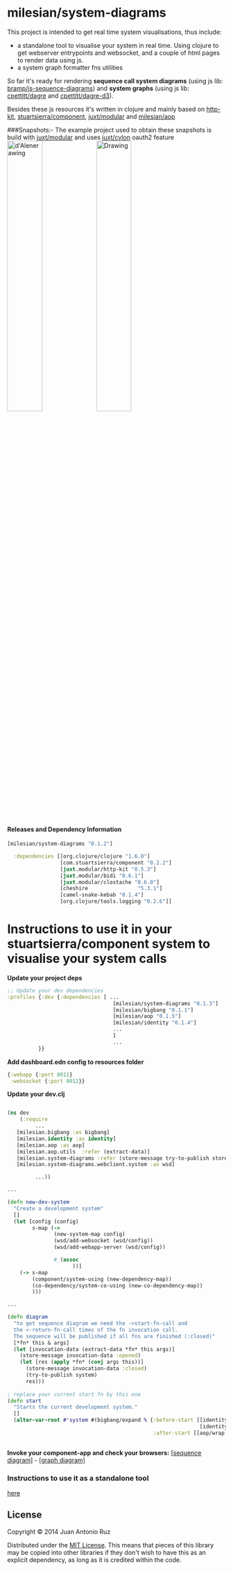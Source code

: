 # milesian/system-diagrams
This project is intended to get real time system visualisations, thus include:

 +  a standalone tool to visualise your system in real time.  Using clojure to get webserver entrypoints and websocket, and a couple of html pages to render data using js. 
 +  a system graph formatter fns utilities

So far it's ready for rendering **sequence call system diagrams** (using js lib: [bramp/js-sequence-diagrams](https://github.com/bramp/js-sequence-diagrams)) and **system graphs** (using js lib: [cpettitt/dagre](https://github.com/cpettitt/dagre) and [cpettitt/dagre-d3](https://github.com/cpettitt/dagre-d3)).

Besides these js resources it's written in clojure and mainly based on [http-kit](http://www.http-kit.org/),  [stuartsierra/component](https://github.com/stuartsierra/component), [juxt/modular](https://github.com/juxt/modular) and [milesian/aop](https://github.com/milesian/aop)

###Snapshots:-
The example project used to obtain these snapshots is build with [juxt/modular](https://github.com/juxt/modular) and uses [juxt/cylon](https://github.com/juxt/cylon) oauth2 feature
[<img src="https://dl.dropboxusercontent.com/u/8688858/real-system-visualisations/graph.png" alt="d'Alenerawing" style="width: 40%;"/>](https://dl.dropboxusercontent.com/u/8688858/real-system-visualisations/graph.png)
[<img src="https://dl.dropboxusercontent.com/u/8688858/real-system-visualisations/sequence.png" alt="Drawing" style="width: 40%;"/>](https://dl.dropboxusercontent.com/u/8688858/real-system-visualisations/sequence.png)


#### Releases and Dependency Information


```clojure
[milesian/system-diagrams "0.1.2"]
```

```clojure 
  :dependencies [[org.clojure/clojure "1.6.0"]
                 [com.stuartsierra/component "0.2.2"]
                 [juxt.modular/http-kit "0.5.3"]
                 [juxt.modular/bidi "0.6.1"]
                 [juxt.modular/clostache "0.6.0"]
                 [cheshire                "5.3.1"]
                 [camel-snake-kebab "0.1.4"]
                 [org.clojure/tools.logging "0.2.6"]]
```




# Instructions to use it in your stuartsierra/component system to visualise your system calls

**Update your project deps**

```clojure
;; Update your dev dependencies 
:profiles {:dev {:dependencies [ ...
                                  [milesian/system-diagrams "0.1.3"]
                                  [milesian/bigbang "0.1.1"]
                                  [milesian/aop "0.1.5"]
                                  [milesian/identity "0.1.4"]
                                  ...
                                  ]
                                  ...
          }}
```

**Add dashboard.edn config to resources folder**

```clojure
{:webapp {:port 8011}
 :websocket {:port 8012}}
```





**Update your dev.clj**

```clojure

(ns dev
	(:require 
		 ...
   [milesian.bigbang :as bigbang]
   [milesian.identity :as identity]
   [milesian.aop :as aop]
   [milesian.aop.utils  :refer (extract-data)]
   [milesian.system-diagrams :refer (store-message try-to-publish store)]
   [milesian.system-diagrams.webclient.system :as wsd]

		 ...))

...

(defn new-dev-system
  "Create a development system"
  []
  (let [config (config)
        s-map (->
               (new-system-map config)
               (wsd/add-websocket (wsd/config))
               (wsd/add-webapp-server (wsd/config))

               #_(assoc
                     ))]
    (-> s-map
        (component/system-using (new-dependency-map))
        (co-dependency/system-co-using (new-co-dependency-map))
        )))

...

(defn diagram
  "to get sequence diagram we need the ->start-fn-call and
  the <-return-fn-call times of the fn invocation call.
  The sequence will be published if all fns are finished (:closed)"
  [*fn* this & args]
  (let [invocation-data (extract-data *fn* this args)]
    (store-message invocation-data :opened)
    (let [res (apply *fn* (conj args this))]
      (store-message invocation-data :closed)
      (try-to-publish system)
      res)))
      
; replace your current start fn by this one      
(defn start
  "Starts the current development system."
  []
  (alter-var-root #'system #(bigbang/expand % {:before-start [[identity/add-meta-key %]
                                                              [identity/assoc-meta-who-to-deps]]
                                               :after-start [[aop/wrap diagram]]}))) 
      
```



**Invoke your component-app and check your browsers:** [[sequence diagram]](http://localhost:8011/sequence) - [[graph diagram]](http://localhost:8011/graph)



### Instructions to use it as a standalone tool
[here](https://github.com/milesian/system-diagrams/wiki/Instructions-to-use-it-as-a-standalone-tool)


## License


Copyright © 2014 Juan Antonio Ruz

Distributed under the [MIT License](http://opensource.org/licenses/MIT). This means that pieces of this library may be copied into other libraries if they don't wish to have this as an explicit dependency, as long as it is credited within the code.
